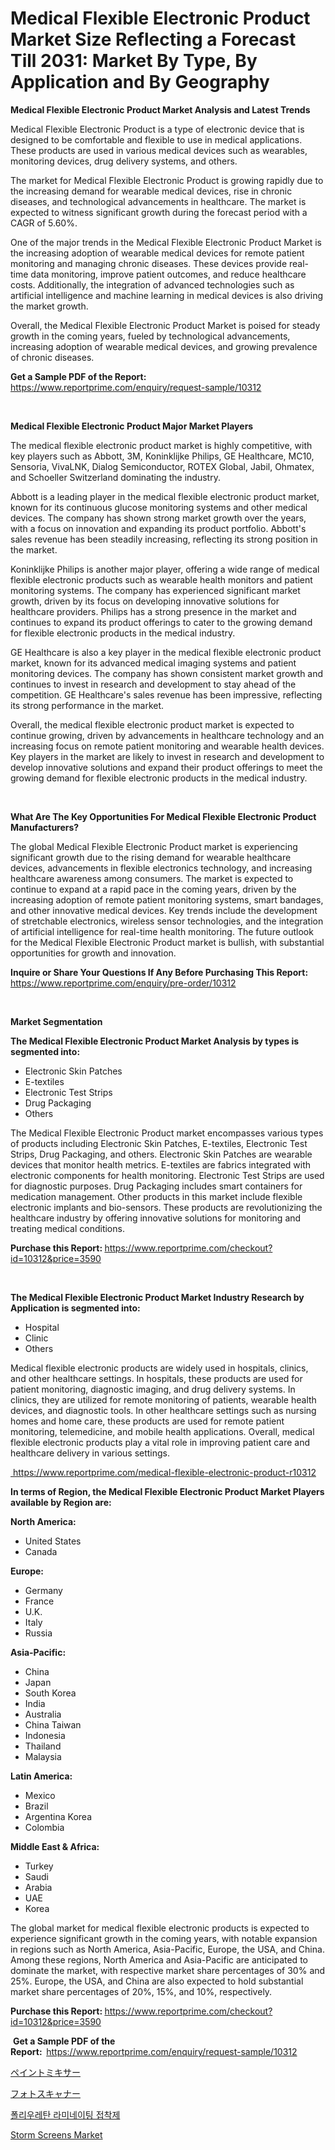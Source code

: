 <p><h1>Medical Flexible Electronic Product Market Size Reflecting a Forecast Till 2031: Market By Type, By Application and By Geography</h1></p><p><strong>Medical Flexible Electronic Product Market Analysis and Latest Trends</strong></p>
<p><p>Medical Flexible Electronic Product is a type of electronic device that is designed to be comfortable and flexible to use in medical applications. These products are used in various medical devices such as wearables, monitoring devices, drug delivery systems, and others.</p><p>The market for Medical Flexible Electronic Product is growing rapidly due to the increasing demand for wearable medical devices, rise in chronic diseases, and technological advancements in healthcare. The market is expected to witness significant growth during the forecast period with a CAGR of 5.60%. </p><p>One of the major trends in the Medical Flexible Electronic Product Market is the increasing adoption of wearable medical devices for remote patient monitoring and managing chronic diseases. These devices provide real-time data monitoring, improve patient outcomes, and reduce healthcare costs. Additionally, the integration of advanced technologies such as artificial intelligence and machine learning in medical devices is also driving the market growth.</p><p>Overall, the Medical Flexible Electronic Product Market is poised for steady growth in the coming years, fueled by technological advancements, increasing adoption of wearable medical devices, and growing prevalence of chronic diseases.</p></p>
<p><strong>Get a Sample PDF of the Report:&nbsp;</strong> <a href="https://www.reportprime.com/enquiry/request-sample/10312">https://www.reportprime.com/enquiry/request-sample/10312</a></p>
<p>&nbsp;</p>
<p><strong>Medical Flexible Electronic Product Major Market Players</strong></p>
<p><p>The medical flexible electronic product market is highly competitive, with key players such as Abbott, 3M, Koninklijke Philips, GE Healthcare, MC10, Sensoria, VivaLNK, Dialog Semiconductor, ROTEX Global, Jabil, Ohmatex, and Schoeller Switzerland dominating the industry. </p><p>Abbott is a leading player in the medical flexible electronic product market, known for its continuous glucose monitoring systems and other medical devices. The company has shown strong market growth over the years, with a focus on innovation and expanding its product portfolio. Abbott's sales revenue has been steadily increasing, reflecting its strong position in the market.</p><p>Koninklijke Philips is another major player, offering a wide range of medical flexible electronic products such as wearable health monitors and patient monitoring systems. The company has experienced significant market growth, driven by its focus on developing innovative solutions for healthcare providers. Philips has a strong presence in the market and continues to expand its product offerings to cater to the growing demand for flexible electronic products in the medical industry.</p><p>GE Healthcare is also a key player in the medical flexible electronic product market, known for its advanced medical imaging systems and patient monitoring devices. The company has shown consistent market growth and continues to invest in research and development to stay ahead of the competition. GE Healthcare's sales revenue has been impressive, reflecting its strong performance in the market.</p><p>Overall, the medical flexible electronic product market is expected to continue growing, driven by advancements in healthcare technology and an increasing focus on remote patient monitoring and wearable health devices. Key players in the market are likely to invest in research and development to develop innovative solutions and expand their product offerings to meet the growing demand for flexible electronic products in the medical industry.</p></p>
<p>&nbsp;</p>
<p><strong>What Are The Key Opportunities For Medical Flexible Electronic Product Manufacturers?</strong></p>
<p><p>The global Medical Flexible Electronic Product market is experiencing significant growth due to the rising demand for wearable healthcare devices, advancements in flexible electronics technology, and increasing healthcare awareness among consumers. The market is expected to continue to expand at a rapid pace in the coming years, driven by the increasing adoption of remote patient monitoring systems, smart bandages, and other innovative medical devices. Key trends include the development of stretchable electronics, wireless sensor technologies, and the integration of artificial intelligence for real-time health monitoring. The future outlook for the Medical Flexible Electronic Product market is bullish, with substantial opportunities for growth and innovation.</p></p>
<p><strong>Inquire or Share Your Questions If Any Before Purchasing This Report:</strong> <a href="https://www.reportprime.com/enquiry/pre-order/10312">https://www.reportprime.com/enquiry/pre-order/10312</a></p>
<p>&nbsp;</p>
<p><strong>Market Segmentation</strong></p>
<p><strong>The Medical Flexible Electronic Product Market Analysis by types is segmented into:</strong></p>
<p><ul><li>Electronic Skin Patches</li><li>E-textiles</li><li>Electronic Test Strips</li><li>Drug Packaging</li><li>Others</li></ul></p>
<p><p>The Medical Flexible Electronic Product market encompasses various types of products including Electronic Skin Patches, E-textiles, Electronic Test Strips, Drug Packaging, and others. Electronic Skin Patches are wearable devices that monitor health metrics. E-textiles are fabrics integrated with electronic components for health monitoring. Electronic Test Strips are used for diagnostic purposes. Drug Packaging includes smart containers for medication management. Other products in this market include flexible electronic implants and bio-sensors. These products are revolutionizing the healthcare industry by offering innovative solutions for monitoring and treating medical conditions.</p></p>
<p><strong>Purchase this Report:&nbsp;</strong><a href="https://www.reportprime.com/checkout?id=10312&price=3590">https://www.reportprime.com/checkout?id=10312&price=3590</a></p>
<p>&nbsp;</p>
<p><strong>The Medical Flexible Electronic Product Market Industry Research by Application is segmented into:</strong></p>
<p><ul><li>Hospital</li><li>Clinic</li><li>Others</li></ul></p>
<p><p>Medical flexible electronic products are widely used in hospitals, clinics, and other healthcare settings. In hospitals, these products are used for patient monitoring, diagnostic imaging, and drug delivery systems. In clinics, they are utilized for remote monitoring of patients, wearable health devices, and diagnostic tools. In other healthcare settings such as nursing homes and home care, these products are used for remote patient monitoring, telemedicine, and mobile health applications. Overall, medical flexible electronic products play a vital role in improving patient care and healthcare delivery in various settings.</p></p>
<p><a href="https://www.reportprime.com/medical-flexible-electronic-product-r10312">&nbsp;https://www.reportprime.com/medical-flexible-electronic-product-r10312</a></p>
<p><strong>In terms of Region, the Medical Flexible Electronic Product Market Players available by Region are:</strong></p>
<p>
    <p> <strong> North America: </strong>
        <ul>
            <li>United States</li>
            <li>Canada</li>
        </ul>
        </p> 
    <p> <strong> Europe: </strong>
        <ul>
            <li>Germany</li>
            <li>France</li>
            <li>U.K.</li>
            <li>Italy</li>
            <li>Russia</li>
        </ul>
        </p> 
    <p> <strong> Asia-Pacific: </strong>
        <ul>
            <li>China</li>
            <li>Japan</li>
            <li>South Korea</li>
            <li>India</li>
            <li>Australia</li>
            <li>China Taiwan</li>
            <li>Indonesia</li>
            <li>Thailand</li>
            <li>Malaysia</li>
        </ul>
        </p> 
    <p> <strong> Latin America: </strong>
        <ul>
            <li>Mexico</li>
            <li>Brazil</li>
            <li>Argentina Korea</li>
            <li>Colombia</li>
        </ul>
        </p> 
    <p> <strong> Middle East & Africa: </strong>
        <ul>
            <li>Turkey</li>
            <li>Saudi</li>
            <li>Arabia</li>
            <li>UAE</li>
            <li>Korea</li>
        </ul>
    </p>
    </p>
<p><p>The global market for medical flexible electronic products is expected to experience significant growth in the coming years, with notable expansion in regions such as North America, Asia-Pacific, Europe, the USA, and China. Among these regions, North America and Asia-Pacific are anticipated to dominate the market, with respective market share percentages of 30% and 25%. Europe, the USA, and China are also expected to hold substantial market share percentages of 20%, 15%, and 10%, respectively.</p></p>
<p><strong>Purchase this Report: </strong><a href="https://www.reportprime.com/checkout?id=10312&price=3590">https://www.reportprime.com/checkout?id=10312&price=3590</a></p>
<p>&nbsp;<strong>Get a Sample PDF of the Report:&nbsp;&nbsp;</strong><a href="https://www.reportprime.com/enquiry/request-sample/10312">https://www.reportprime.com/enquiry/request-sample/10312</a></p>
<p><strong></strong></p>
<p><p><a href="https://github.com/deonnorth8/Market-Research-Report-List-1/blob/main/545971379392.md">ペイントミキサー</a></p><p><a href="https://github.com/LizaHeller2023/Market-Research-Report-List-1/blob/main/494632479393.md">フォトスキャナー</a></p><p><a href="https://github.com/ROBERTS65DAVID/Market-Research-Report-List-1/blob/main/290880374258.md">폴리우레탄 라미네이팅 접착제</a></p><p><a href="https://issuu.com/reportprime-2/docs/storm-screens-market-size-2030.pptx">Storm Screens Market</a></p></p>